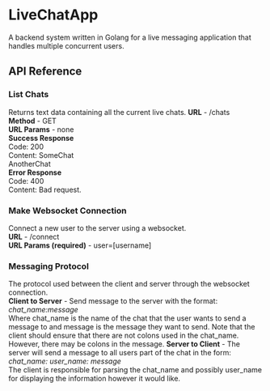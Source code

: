 # LiveChatApp
A backend system written in Golang for a live messaging application that handles multiple concurrent users. 

## API Reference 

### List Chats 
Returns text data containing all the current live chats. 
**URL** - /chats  
**Method** - GET  
**URL Params** - none  
**Success Response**  
    Code: 200  
    Content: SomeChat  
             AnotherChat  
**Error Response**  
    Code: 400  
    Content: Bad request.   

### Make Websocket Connection 
Connect a new user to the server using a websocket.  
**URL** - /connect  
**URL Params (required)** - user=[username]  

### Messaging Protocol
The protocol used between the client and server through the websocket connection.  
**Client to Server** - Send message to the server with the format:  
*chat_name:message*   
Where chat_name is the name of the chat that the user wants to send a message to and message is the message they want to send. Note that the client should ensure that there are not colons used in the chat_name. However, there may be colons in the message. 
**Server to Client** - The server will send a message to all users part of the chat in the form:   
*chat_name: user_name: message*   
The client is responsible for parsing the chat_name and possibly user_name for displaying the information however it would like.    
